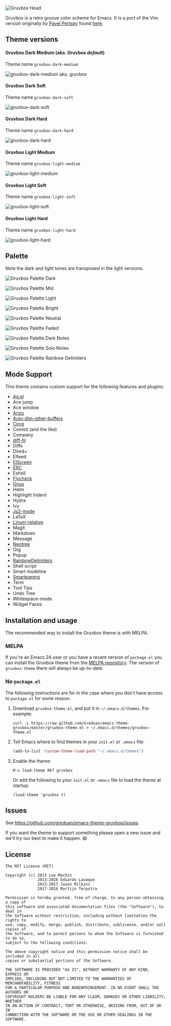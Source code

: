 ![Gruvbox Head](images/gruvbox-head.png "Gruvbox theme header")

Gruvbox is a retro groove color scheme for Emacs. It is a port of the Vim
version originally by [Pavel Pertsev](https://github.com/morhetz) found
[here](https://github.com/morhetz/gruvbox).

## Theme versions

#### Gruvbox Dark Medium (aka. Gruvbox _default_)

Theme name `gruvbox-dark-medium`

![gruvbox-dark-medium aka. gruvbox](images/gruvbox-dark-medium-screenshot.png)

#### Gruvbox Dark Soft

Theme name `gruvbox-dark-soft`

![gruvbox-dark-soft](images/gruvbox-dark-soft-screenshot.png)

#### Gruvbox Dark Hard

Theme name `gruvbox-dark-hard`

![gruvbox-dark-hard](images/gruvbox-dark-hard-screenshot.png)

#### Gruvbox Light Medium

Theme name `gruvbox-light-medium`

![gruvbox-light-medium](images/gruvbox-light-medium-screenshot.png)

#### Gruvbox Light Soft

Theme name `gruvbox-light-soft`

![gruvbox-light-soft](images/gruvbox-light-soft-screenshot.png)

#### Gruvbox Light Hard

Theme name `gruvbox-light-hard`

![gruvbox-light-hard](images/gruvbox-light-hard-screenshot.png)

## Palette

Note the dark and light tones are transposed in the light versions.

![Gruvbox Palette Dark](images/darktones-palette.png "Gruvbox theme palette")

![Gruvbox Palette Mid](images/midtones-palette.png "Gruvbox theme palette")

![Gruvbox Palette Light](images/lighttones-palette.png "Gruvbox theme palette")

![Gruvbox Palette Bright](images/bright-colors-palette.png "Gruvbox theme palette")

![Gruvbox Palette Neutral](images/neutral-colors-palette.png "Gruvbox theme palette")

![Gruvbox Palette Faded](images/faded-colors-palette.png "Gruvbox theme palette")

![Gruvbox Palette Dark Notes](images/darknotes-palette.png "Gruvbox theme palette")

![Gruvbox Palette Solo Notes](images/solonotes-palette.png "Gruvbox theme palette")

![Gruvbox Palette Rainbow Delimiters](images/rainbow-delimiters-palette.png "Gruvbox theme palette")

## Mode Support

This theme contains custom support for the following features and plugins:

- [Ag.el](https://github.com/Wilfred/ag.el)
- Ace jump
- Ace window
- [Anzu](https://github.com/syohex/emacs-anzu#customization)
- [Auto-dim-other-buffers](https://github.com/mina86/auto-dim-other-buffers.el)
- [Circe](https://github.com/jorgenschaefer/circe)
- Comint (and the like)
- Company
- [diff-hl](https://github.com/dgutov/diff-hl)
- Diffs
- Dired+
- Elfeed
- [ElScreen](https://github.com/knu/elscreen)
- [ERC](https://www.emacswiki.org/emacs/ERC)
- Eshell
- [Flycheck](https://www.flycheck.org/en/latest/)
- [Gnus](http://gnus.org)
- Helm
- Highlight Indent
- Hydra
- Ivy
- [Js2-mode](https://github.com/mooz/js2-mode)
- LaTeX
- [Linum-relative](https://github.com/emacsmirror/linum-relative)
- Magit
- Markdown
- Message
- [Neotree](https://github.com/jaypei/emacs-neotree)
- Org
- Popup
- [RainbowDelimiters](http://www.emacswiki.org/emacs/RainbowDelimiters)
- Shell script
- Smart modeline
- [Smartparens](https://github.com/Fuco1/smartparens)
- Term
- Tool Tips
- Undo Tree
- Whitespace-mode
- Widget Faces

## Installation and usage

The recommended way to install the Gruvbox theme is with MELPA.

### MELPA

If you're an Emacs 24 user or you have a recent version of `package.el` you can
install the Gruvbox theme from the [MELPA
repository](http://melpa.milkbox.net/#/gruvbox-theme). The version of
`gruvbox-theme` there will always be up-to-date.

### No `package.el`

The following instructions are for in the case where you don't have access to
`package.el` for some reason.

1. Download `gruvbox-theme.el`, and put it in `~/.emacs.d/themes`. For example:
   ```shell
   curl -L https://raw.github.com/Greduan/emacs-theme-gruvbox/master/gruvbox-theme.el > ~/.emacs.d/themes/gruvbox-theme.el
   ```

1. Tell Emacs where to find themes in your `init.el` or `.emacs` file:
   ```lisp
   (add-to-list 'custom-theme-load-path "~/.emacs.d/themes")
   ```

1. Enable the theme:
   ```
   M-x load-theme RET gruvbox
   ```
   Or add the following to your `init.el` or `.emacs` file to load the theme at startup:
   ```
   (load-theme 'gruvbox t)
   ```


## Issues

See https://github.com/greduan/emacs-theme-gruvbox/issues

If you want the theme to support something please open a new issue and we'll
try our best to make it happen. :smile:

## License

```
The MIT License (MIT)

Copyright (c) 2013 Lee Machin
              2013-2016 Eduardo Lavaque
              2015-2017 Jason Milkins
              2017-2018 Martijn Terpstra

Permission is hereby granted, free of charge, to any person obtaining a copy of
this software and associated documentation files (the "Software"), to deal in
the Software without restriction, including without limitation the rights to
use, copy, modify, merge, publish, distribute, sublicense, and/or sell copies of
the Software, and to permit persons to whom the Software is furnished to do so,
subject to the following conditions:

The above copyright notice and this permission notice shall be included in all
copies or substantial portions of the Software.

THE SOFTWARE IS PROVIDED "AS IS", WITHOUT WARRANTY OF ANY KIND, EXPRESS OR
IMPLIED, INCLUDING BUT NOT LIMITED TO THE WARRANTIES OF MERCHANTABILITY, FITNESS
FOR A PARTICULAR PURPOSE AND NONINFRINGEMENT. IN NO EVENT SHALL THE AUTHORS OR
COPYRIGHT HOLDERS BE LIABLE FOR ANY CLAIM, DAMAGES OR OTHER LIABILITY, WHETHER
IN AN ACTION OF CONTRACT, TORT OR OTHERWISE, ARISING FROM, OUT OF OR IN
CONNECTION WITH THE SOFTWARE OR THE USE OR OTHER DEALINGS IN THE SOFTWARE.
```
